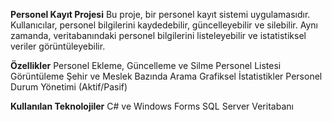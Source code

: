 **Personel Kayıt Projesi**
Bu proje, bir personel kayıt sistemi uygulamasıdır. Kullanıcılar, personel bilgilerini kaydedebilir, güncelleyebilir ve silebilir.
Aynı zamanda, veritabanındaki personel bilgilerini listeleyebilir ve istatistiksel veriler görüntüleyebilir.

**Özellikler**
Personel Ekleme, Güncelleme ve Silme
Personel Listesi Görüntüleme
Şehir ve Meslek Bazında Arama
Grafiksel İstatistikler
Personel Durum Yönetimi (Aktif/Pasif)

**Kullanılan Teknolojiler**
C# ve Windows Forms
SQL Server Veritabanı
